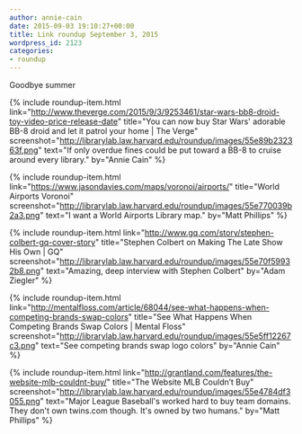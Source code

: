 ```yaml
---
author: annie-cain
date: 2015-09-03 19:10:27+00:00
title: Link roundup September 3, 2015
wordpress_id: 2123
categories:
- roundup
---
```


Goodbye summer

{% include roundup-item.html
  link="http://www.theverge.com/2015/9/3/9253461/star-wars-bb8-droid-toy-video-price-release-date"
  title="You can now buy Star Wars' adorable BB-8 droid and let it patrol your home | The Verge"
  screenshot="http://librarylab.law.harvard.edu/roundup/images/55e89b232363f.png"
  text="If only overdue fines could be put toward a BB-8 to cruise around every library."
  by="Annie Cain"
%}

{% include roundup-item.html
  link="https://www.jasondavies.com/maps/voronoi/airports/"
  title="World Airports Voronoi"
  screenshot="http://librarylab.law.harvard.edu/roundup/images/55e770039b2a3.png"
  text="I want a World Airports Library map."
  by="Matt Phillips"
%}

{% include roundup-item.html
  link="http://www.gq.com/story/stephen-colbert-gq-cover-story"
  title="Stephen Colbert on Making The Late Show His Own | GQ"
  screenshot="http://librarylab.law.harvard.edu/roundup/images/55e70f59932b8.png"
  text="Amazing, deep interview with Stephen Colbert"
  by="Adam Ziegler"
%}

{% include roundup-item.html
  link="http://mentalfloss.com/article/68044/see-what-happens-when-competing-brands-swap-colors"
  title="See What Happens When Competing Brands Swap Colors | Mental Floss"
  screenshot="http://librarylab.law.harvard.edu/roundup/images/55e5ff12267c3.png"
  text="See competing brands swap logo colors"
  by="Annie Cain"
%}

{% include roundup-item.html
  link="http://grantland.com/features/the-website-mlb-couldnt-buy/"
  title="The Website MLB Couldn’t Buy"
  screenshot="http://librarylab.law.harvard.edu/roundup/images/55e4784df3055.png"
  text="Major League Baseball's worked hard to buy team domains. They don't own twins.com though. It's owned by two humans."
  by="Matt Phillips"
%}
